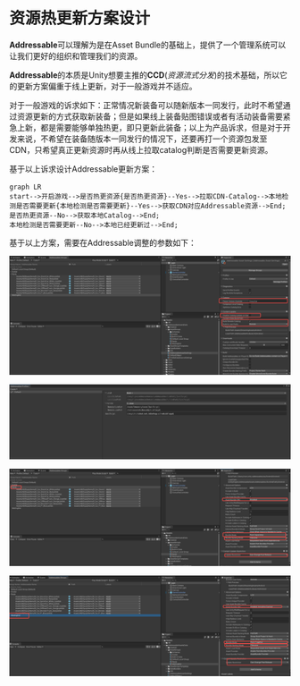 # 资源热更新方案设计

**Addressable**可以理解为是在Asset Bundle的基础上，提供了一个管理系统可以让我们更好的组织和管理我们的资源。

**Addressable**的本质是Unity想要主推的**CCD**(*资源流式分发*)的技术基础，所以它的更新方案偏重于线上更新，对于一般游戏并不适应。

对于一般游戏的诉求如下：正常情况新装备可以随新版本一同发行，此时不希望通过资源更新的方式获取新装备；但是如果线上装备贴图错误或者有活动装备需要紧急上新，都是需要能够单独热更，即只更新此装备；以上为产品诉求，但是对于开发来说，不希望在装备随版本一同发行的情况下，还要再打一个资源包发至CDN，只希望真正更新资源时再从线上拉取catalog判断是否需要更新资源。

基于以上诉求设计Addressable更新方案：

```mermaid
graph LR
start-->开启游戏-->是否热更资源{是否热更资源}--Yes-->拉取CDN-Catalog-->本地检测是否需要更新{本地检测是否需要更新}--Yes-->获取CDN对应Addressable资源-->End;
是否热更资源--No-->获取本地Catalog-->End;
本地检测是否需要更新--No-->本地已经更新过-->End;
```

基于以上方案，需要在Addressable调整的参数如下：

![image-20220802180102517](./Image/image-20220802180102517.png)

![image-20220802180604504](./Image/image-20220802180604504.png)

![image-20220802163035195](./Image/Addressable0.png)

![image-20220802175917238](./Image/image-20220802175917238.png)
